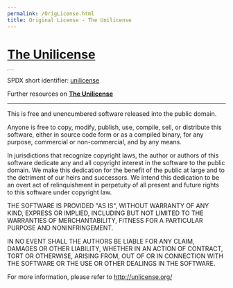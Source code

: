 ```yaml
---
permalink: /OrigLicense.html
title: Original License - The Unilicense
---
```

<!--
Unlicense.md v1.0.1.0
Exception Detector (EXCD)
created: 23 Mar 2022
updated: 04 Aug 2022
-->

# [The Unilicense](https://unlicense.org/)

<img src="https://unlicense.org/pd-icon.png" alt="The Unilicense Logo" style="zoom:10%;" />

SPDX short identifier: [unilicense](https://unlicense.org/)

Further resources on [**The Unilicense**](https://unlicense.org/)

---

This is free and unencumbered software released into the public domain.

Anyone is free to copy, modify, publish, use, compile, sell, or distribute this software, either in source code form or as a compiled
binary, for any purpose, commercial or non-commercial, and by any means.

In jurisdictions that recognize copyright laws, the author or authors of this software dedicate any and all copyright interest in the
software to the public domain. We make this dedication for the benefit of the public at large and to the detriment of our heirs and
successors. We intend this dedication to be an overt act of relinquishment in perpetuity of all present and future rights to this
software under copyright law.

THE SOFTWARE IS PROVIDED "AS IS", WITHOUT WARRANTY OF ANY KIND, EXPRESS OR IMPLIED, INCLUDING BUT NOT LIMITED TO THE WARRANTIES OF
MERCHANTABILITY, FITNESS FOR A PARTICULAR PURPOSE AND NONINFRINGEMENT.

IN NO EVENT SHALL THE AUTHORS BE LIABLE FOR ANY CLAIM, DAMAGES OR OTHER LIABILITY, WHETHER IN AN ACTION OF CONTRACT, TORT OR OTHERWISE,
ARISING FROM, OUT OF OR IN CONNECTION WITH THE SOFTWARE OR THE USE OR OTHER DEALINGS IN THE SOFTWARE.

For more information, please refer to <http://unlicense.org/>
